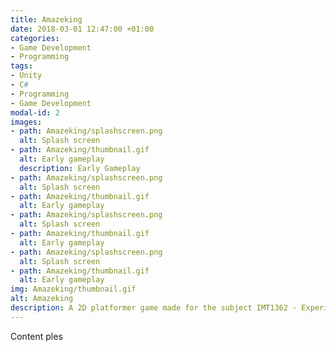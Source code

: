 ```yaml
---
title: Amazeking
date: 2018-03-01 12:47:00 +01:00
categories:
- Game Development
- Programming
tags:
- Unity
- C#
- Programming
- Game Development
modal-id: 2
images:
- path: Amazeking/splashscreen.png
  alt: Splash screen
- path: Amazeking/thumbnail.gif
  alt: Early gameplay
  description: Early Gameplay
- path: Amazeking/splashscreen.png
  alt: Splash screen
- path: Amazeking/thumbnail.gif
  alt: Early gameplay
- path: Amazeking/splashscreen.png
  alt: Splash screen
- path: Amazeking/thumbnail.gif
  alt: Early gameplay
- path: Amazeking/splashscreen.png
  alt: Splash screen
- path: Amazeking/thumbnail.gif
  alt: Early gameplay
img: Amazeking/thumbnail.gif
alt: Amazeking
description: A 2D platformer game made for the subject IMT1362 - Experience Design
---
```


Content ples
